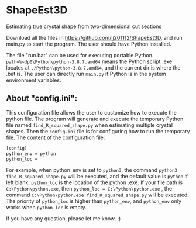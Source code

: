 # ShapeEst3D
Estimating true crystal shape from two-dimensional cut sections

Download all the files in https://github.com/lj201112/ShapeEst3D, and run main.py to start the program. The user should have Python installed. 

The file "run.bat" can be used for executing portable Python. `path=%~dp0\Python\python-3.8.7.amd64` means the Python script .exe locates at `./Python\python-3.8.7.amd64`, and the current dir is where the .bat is. The user can directly run `main.py` if Python is in the system environment variables.

## About "config.ini":

This configuration file allows the user to customize how to execute the python file. The program will generate and execute the temporary Python file named `find_R_squared_shape.py` when estimating multiple crystal shapes. Then the `config.ini` file is for configuring how to run the temporary file. The content of the configuration file:

```bat
[config]  
python_env = python  
python_loc =  
```
For example, when python_env is set to `python3`, the command `python3 find_R_squared_shape.py` will be executed, and the default value is `python` if left blank. `python_loc` is the location of the python .exe. If your file path is `C:\Python\python.exe`, then `python_loc = C:\Python\python.exe` , the command `C:\Python\python.exe find_R_squared_shape.py` will be executed. The priority of `python_loc` is higher than `python_env`, and `python_env` only works when `python_loc` is empty.

If you have any question, please let me know. :)

